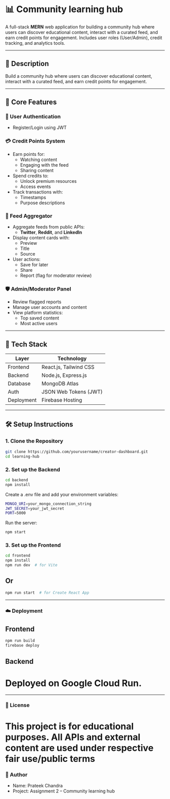 # 📊 Community learning hub 

A full-stack **MERN** web application for building a community hub where users can discover educational content, interact with a curated feed, and earn credit points for engagement. Includes user roles (User/Admin), credit tracking, and analytics tools.

---

## 📌 Description

Build a community hub where users can discover educational content, interact with a curated feed, and earn credit points for engagement.

---

## 🚀 Core Features

### 🔐 User Authentication
- Register/Login using JWT

### 💳 Credit Points System
- Earn points for:
  - Watching content  
  - Engaging with the feed  
  - Sharing content  
- Spend credits to:
  - Unlock premium resources  
  - Access events  
- Track transactions with:
  - Timestamps  
  - Purpose descriptions  

### 📰 Feed Aggregator
- Aggregate feeds from public APIs:
  - **Twitter**, **Reddit**, and **LinkedIn**
- Display content cards with:
  - Preview  
  - Title  
  - Source  
- User actions:
  - Save for later  
  - Share  
  - Report (flag for moderator review)  

### 🛡️ Admin/Moderator Panel
- Review flagged reports  
- Manage user accounts and content  
- View platform statistics:
  - Top saved content  
  - Most active users  

---

## 🧰 Tech Stack

| Layer      | Technology                         |
|------------|------------------------------------|
| Frontend   | React.js, Tailwind CSS             |
| Backend    | Node.js, Express.js                |
| Database   | MongoDB Atlas                      |
| Auth       | JSON Web Tokens (JWT)              |
| Deployment | Firebase Hosting                   |

---

## 🛠️ Setup Instructions

### 1. Clone the Repository

```bash
git clone https://github.com/yourusername/creator-dashboard.git
cd learning-hub
```
### 2. Set up the Backend

```bash
cd backend
npm install
```
Create a .env file and add your environment variables:

```bash
MONGO_URI=your_mongo_connection_string
JWT_SECRET=your_jwt_secret
PORT=5000
```
Run the server:

```bash
npm start
```

### 3. Set up the Frontend

```bash
cd frontend
npm install
npm run dev  # for Vite
```

## Or

```bash
npm run start  # for Create React App
```

---

### ☁️ Deployment

## Frontend

```bash
npm run build
firebase deploy
```

## Backend

# Deployed on Google Cloud Run.


---

### 📄 License

# This project is for educational purposes. All APIs and external content are used under respective fair use/public terms

### 👤 Author

- Name: Prateek Chandra
- Project: Assignment 2 – Community learning hub



